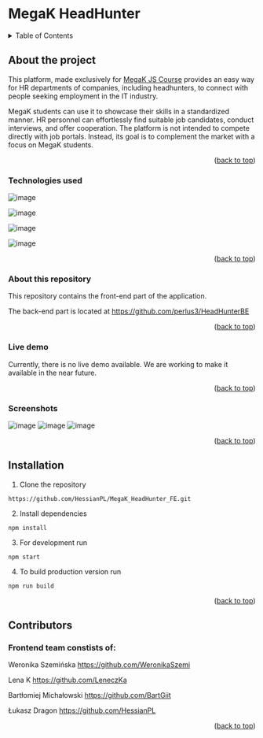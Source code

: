 # MegaK HeadHunter
<a name="readme-top"></a>

<details>
  <summary>Table of Contents</summary>
  <ol>
    <li>
      <a href="#about-the-project">About The Project</a>
      <ul>
        <li><a href="#built-with">Built With</a></li>
        <li><a href="#about-this-repository">About this repository</a></li>
        <li><a href="#built-with">Live demo</a></li>
        <li><a href="#screenshots">Screenshots</a></li>
      </ul>
    </li>
    <li><a href="#installation">Installation</a></li>
    <li><a href="#contributors">Contributors</a></li>
  </ol>
</details>

## About the project

This platform, made exclusively for [MegaK JS Course](http://megak.pl) provides an easy way for HR departments of companies, including headhunters, to connect with people seeking employment in the IT industry.

MegaK students can use it to showcase their skills in a standardized manner.
HR personnel can effortlessly find suitable job candidates, conduct interviews, and offer cooperation.
The platform is not intended to compete directly with job portals. Instead, its goal is to complement the market with a focus on MegaK students.
<p align="right">(<a href="#readme-top">back to top</a>)</p>

### Technologies used

![image](https://img.shields.io/badge/TypeScript-007ACC?style=for-the-badge&logo=typescript&logoColor=white)

![image](https://img.shields.io/badge/React-20232A?style=for-the-badge&logo=react&logoColor=61DAFB)

![image](https://img.shields.io/badge/React_Router-CA4245?style=for-the-badge&logo=react-router&logoColor=white)

![image](https://img.shields.io/badge/Trello-0052CC?style=for-the-badge&logo=trello&logoColor=white)
<p align="right">(<a href="#readme-top">back to top</a>)</p>

### About this repository

This repository contains the front-end part of the application. 

The back-end part is located at https://github.com/perlus3/HeadHunterBE 
<p align="right">(<a href="#readme-top">back to top</a>)</p>

### Live demo

Currently, there is no live demo available. We are working to make it available in the near future.
<p align="right">(<a href="#readme-top">back to top</a>)</p>

### Screenshots
![image](https://user-images.githubusercontent.com/6266547/233413077-0388a0db-ace3-4b3f-a2e5-57b359a71eed.png)
![image](https://user-images.githubusercontent.com/6266547/233413248-2f2b60b9-4f95-4c64-b69c-25421a5ad006.png)
![image](https://user-images.githubusercontent.com/6266547/233413414-391375d5-c305-4cd4-bd73-df015ff254cc.png)
<p align="right">(<a href="#readme-top">back to top</a>)</p>

## Installation

1. Clone the repository
```
https://github.com/HessianPL/MegaK_HeadHunter_FE.git
```

2. Install dependencies
```
npm install
```

3. For development run
```
npm start
```

4. To build production version run
```
npm run build
```
<p align="right">(<a href="#readme-top">back to top</a>)</p>


## Contributors

### Frontend team constists of:

Weronika Szemińska https://github.com/WeronikaSzemi

Lena K https://github.com/LeneczKa

Bartłomiej Michałowski https://github.com/BartGiit

Łukasz Dragon https://github.com/HessianPL
<p align="right">(<a href="#readme-top">back to top</a>)</p>
